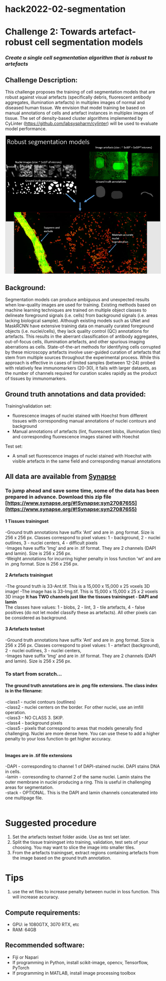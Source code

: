 # hack2022-02-segmentation
# Challenge 2: Towards artefact-robust cell segmentation models

### *Create a single cell segmentation algorithm that is robust to artefacts*

## Challenge Description: 
This challenge proposes the training of cell segmentation models that are robust against visual artefacts (specifically debris, fluorescent antibody aggregates, illumination artefacts) in multiplex images of normal and diseased human tissue. We envision that model training be based on manual annotations of cells and artefact instances in multiplex images of tissue. The set of density-based cluster algorithms implemented by CyLinter (https://github.com/labsyspharm/cylinter) will be used to evaluate model performance.

![](https://github.com/IAWG-CSBC-PSON/hack2022-02-segmentation/blob/main/robustsegmentationmodels.jpg)

## Background:
Segmentation models can produce ambiguous and unexpected results when low-quality images are used for training. Existing methods based on machine learning techniques are trained on multiple object classes to delineate foreground signals (i.e. cells) from background signals (i.e. areas lacking biological sample). Although existing models such as UNet and MaskRCNN have extensive training data on manually curated foreground objects (i.e. nuclei/cells), they lack quality control (QC) annotations for artefacts. This results in the aberrant classification of  antibody aggregates, out-of-focus cells, illumination artefacts, and other spurious imaging aberrations as cells. State-of-the-art methods for identifying cells corrupted by these microscopy artefacts involve user-guided curation of artefacts that stem from multiple sources throughout the experimental process. While this approach is effective in cases of limited samples (between 12-24) probed with relatively few immunomarkers (20-30), it fails with larger datasets, as the number of channels required for curation scales rapidly as the product of tissues by immunomarkers.


## Ground truth annotations and data provided: 
Training/validation set: <br>
- fluorescence images of nuclei stained with Hoechst from different tissues with corresponding manual annotations of nuclei contours and background
- Manual annotations of artefacts (lint, fluorescent blobs, illumination tiles) and corresponding fluorescence images stained with Hoechst <br>

Test set: <br>
* A small set fluorescence images of nuclei stained with Hoechst with visible artefacts in the same field and corresponding manual annotations


## All data are available from [Synapse](https://www.synapse.org/#!Synapse:syn26848606)  

### To jump ahead and save some time, some of the data has been prepared in advance. Download this zip file [https://www.synapse.org/#!Synapse:syn27087655](https://www.synapse.org/#!Synapse:syn27087655)
#### 1 Tissues trainingset
-Ground truth annotations have suffix 'Ant' and are in .png format. Size is 256 x 256 px. Classes correspond to pixel values: 1 - background, 2 - nuclei outlines, 3 - nuclei centers, 4 - difficult pixels <br>
-Images have suffix 'Img' and are in .tif format. They are 2 channels (DAPI and lamin). Size is 256 x 256 px. <br>
-Weight annotations for incurring higher penalty in loss function 'wt' and are in .png format. Size is 256 x 256 px. <br>

#### 2 Artefacts trainingset 
-The ground truth is 33-Ant.tif. This is a 15,000 x 15,000 x 25 voxels 3D image!
-The image has is 33-Img.tif. This is 15,000 x 15,000 x 25 x 2 voxels 3D image **It has TWO channels just like the tissues trainingset - DAPI and lamin** <br>
The classes have values: 1 - blobs, 2 - lint, 3 - tile artefacts, 4 - false positives (do not let model classify these as artefacts). All other pixels can be considered as background.

#### 3 Artefacts testset
-Ground truth annotations have suffix 'Ant' and are in .png format. Size is 256 x 256 px. Classes correspond to pixel values: 1 - artefact (background), 2 - nuclei outlines, 3 - nuclei centers,  <br>
-Images have suffix 'Img' and are in .tif format. They are 2 channels (DAPI and lamin). Size is 256 x 256 px. <br>


### To start from scratch... 
#### The ground truth annotations are in .png file extensions. The class index is in the filename: 
-class1 - nuclei contours (outlines) <br>
-class2 - nuclei centers on the border. For other nuclei, use an imfill operation. <br>
-class3 - NO CLASS 3. SKIP. <br>
-class4 - background pixels <br>
-class5 - pixels that correspond to areas that models generally find challenging. Nuclei are more dense here. You can use these to add a higher penalty to your loss function to get higher accuracy. <br>
<br>
#### Images are in .tif file extensions
-DAPI - corresponding to channel 1 of DAPI-stained nuclei. DAPI stains DNA in cells.<br>
-lamin - corresonding to channel 2 of the same nuclei. Lamin stains the outer membrane in nuclei producing a ring. This is useful in challenging areas for segmentation.<br>
-stack - OPTIONAL. This is the DAPI and lamin channels concatenated into one multipage file.<br>
<br>
# Suggested procedure<br>
1. Set the artefacts testset folder aside. Use as test set later.<br>
2. Split the tissue trainingset into training, validation, test sets of your choosing. You may want to slice the image into smaller tiles. <br>
3. From the artefacts trainingset, extract regions containing artefacts from the image based on the ground truth annotation.

# Tips <br>
1. use the wt files to increase penalty between nuclei in loss function. This will increase accuracy.

## Compute requirements:
* GPU: ie 1080GTX, 3070 RTX, etc 
* RAM: 64GB

## Recommended software:
* Fiji or Napari
* If programming in Python, install scikit-image, opencv, Tensorflow, PyTorch
* If programming in MATLAB, install image processing toolbox
